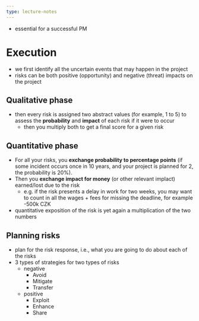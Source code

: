```yaml
---
type: lecture-notes
---
```


- essential for a successful PM
# Execution
- we first identify all the uncertain events that may happen in the project
- risks can be both positive (opportunity) and negative (threat) impacts on the project
## Qualitative phase
- then every risk is assigned two abstract values (for example, 1 to 5) to assess the **probability** and **impact** of each risk if it were to occur
	- then you multiply both to get a final score for a given risk
## Quantitative phase
- For all your risks, you **exchange probability to percentage points** (if some incident occurs once in 10 years, and your project is planned for 2, the probability is 20%).
- Then you **exchange impact for money** (or other relevant implact) earned/lost due to the risk
	- e.g. if the risk presents a delay in work for two weeks, you may want to count in all the wages + fees for missing the deadline, for example -500k CZK
- quantitative exposition of the risk is yet again a multiplication of the two numbers
## Planning risks
- plan for the risk response, i.e., what you are going to do about each of the risks
- 3 types of strategies for two types of risks
	- negative
		- Avoid
		- Mitigate
		- Transfer
	- positive
		- Exploit
		- Enhance
		- Share